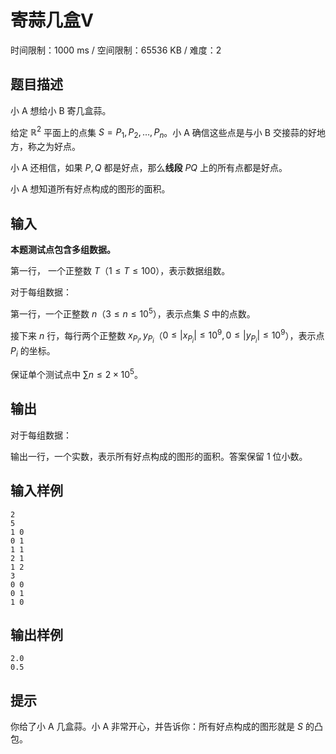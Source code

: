 # 寄蒜几盒V

时间限制：1000 ms / 空间限制：65536 KB / 难度：2

## 题目描述

小 A 想给小 B 寄几盒蒜。

给定 $\mathbb{R}^2$ 平面上的点集 $S = { P_1, P_2, \dots, P_n }$。小 A 确信这些点是与小 B 交接蒜的好地方，称之为好点。

小 A 还相信，如果 $P, Q$ 都是好点，那么**线段** $PQ$ 上的所有点都是好点。

小 A 想知道所有好点构成的图形的面积。

## 输入

**本题测试点包含多组数据。**

第一行， 一个正整数 $T$（$1\leq T\leq 100$），表示数据组数。

对于每组数据：

第一行，一个正整数 $n$（$3\leq n\leq 10^5$），表示点集 $S$ 中的点数。

接下来 $n$ 行，每行两个正整数 $x_{P_i}, y_{P_i}$（$0\leq |x_{P_i}|\leq 10^9, 0\leq |y_{P_i}|\leq 10^9$），表示点 $P_i$ 的坐标。

保证单个测试点中 $\sum n\leq 2\times 10^5$。

## 输出

对于每组数据：

输出一行，一个实数，表示所有好点构成的图形的面积。答案保留 $1$ 位小数。

## 输入样例

    2
    5
    1 0
    0 1
    1 1
    2 1
    1 2
    3
    0 0
    0 1
    1 0

## 输出样例

    2.0
    0.5

## 提示

你给了小 A 几盒蒜。小 A 非常开心，并告诉你：所有好点构成的图形就是 $S$ 的凸包。
